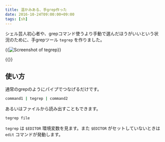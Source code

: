 ```yaml
---
title: 温かみある、手grep作った
date: 2016-10-24T09:00:00+09:00
tags: [sh]
---
```


シェル芸人初心者や、grepコマンド使うより手動で選んだほうがいいという状況のために、手grepツール `tegrep` を作りました。

{{<img src="/2016/10/24/tegrep/tegrep/screenshot.gif" alt="Screenshot of tegrep">}}

{{<github src="ueokande/tegrep">}}

使い方
------

通常のgrepのようにパイプでつなげるだけです。

```sh
command1 | tegrep | command2
```

あるいはファイルから読み出すこともできます。

```sh
tegrep file
```

`tegrep` は `$EDITOR` 環境変数を見ます。また `$EDITOR` がセットしていないときは `edit` コマンドが発動します。

